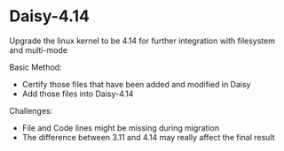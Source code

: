 # Daisy-4.14

Upgrade the linux kernel to be 4.14 for further integration with filesystem and multi-mode 

Basic Method:
- Certify those files that have been added and modified in Daisy
- Add those files into Daisy-4.14

Challenges:
- File and Code lines might be missing during migration
- The difference between 3.11 and 4.14 may really affect the final result
